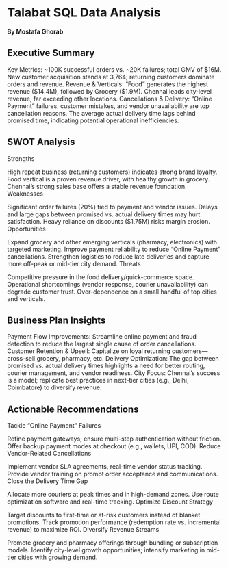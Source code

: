 # Talabat SQL Data Analysis
**By Mostafa Ghorab**  

## Executive Summary
Key Metrics: ~100K successful orders vs. ~20K failures; total GMV of $16M. New customer acquisition stands at 3,764; returning customers dominate orders and revenue.
Revenue & Verticals: “Food” generates the highest revenue ($14.4M), followed by Grocery ($1.9M). Chennai leads city‐level revenue, far exceeding other locations.
Cancellations & Delivery: “Online Payment” failures, customer mistakes, and vendor unavailability are top cancellation reasons. The average actual delivery time lags behind promised time, indicating potential operational inefficiencies.

## SWOT Analysis
Strengths

High repeat business (returning customers) indicates strong brand loyalty.
Food vertical is a proven revenue driver, with healthy growth in grocery.
Chennai’s strong sales base offers a stable revenue foundation.
Weaknesses

Significant order failures (20%) tied to payment and vendor issues.
Delays and large gaps between promised vs. actual delivery times may hurt satisfaction.
Heavy reliance on discounts ($1.75M) risks margin erosion.
Opportunities

Expand grocery and other emerging verticals (pharmacy, electronics) with targeted marketing.
Improve payment reliability to reduce “Online Payment” cancellations.
Strengthen logistics to reduce late deliveries and capture more off-peak or mid-tier city demand.
Threats

Competitive pressure in the food delivery/quick-commerce space.
Operational shortcomings (vendor response, courier unavailability) can degrade customer trust.
Over-dependence on a small handful of top cities and verticals.

## Business Plan Insights
Payment Flow Improvements: Streamline online payment and fraud detection to reduce the largest single cause of order cancellations.
Customer Retention & Upsell: Capitalize on loyal returning customers—cross-sell grocery, pharmacy, etc.
Delivery Optimization: The gap between promised vs. actual delivery times highlights a need for better routing, courier management, and vendor readiness.
City Focus: Chennai’s success is a model; replicate best practices in next-tier cities (e.g., Delhi, Coimbatore) to diversify revenue.

## Actionable Recommendations
Tackle “Online Payment” Failures

Refine payment gateways; ensure multi-step authentication without friction.
Offer backup payment modes at checkout (e.g., wallets, UPI, COD).
Reduce Vendor-Related Cancellations

Implement vendor SLA agreements, real-time vendor status tracking.
Provide vendor training on prompt order acceptance and communications.
Close the Delivery Time Gap

Allocate more couriers at peak times and in high-demand zones.
Use route optimization software and real-time tracking.
Optimize Discount Strategy

Target discounts to first-time or at-risk customers instead of blanket promotions.
Track promotion performance (redemption rate vs. incremental revenue) to maximize ROI.
Diversify Revenue Streams

Promote grocery and pharmacy offerings through bundling or subscription models.
Identify city-level growth opportunities; intensify marketing in mid-tier cities with growing demand.

